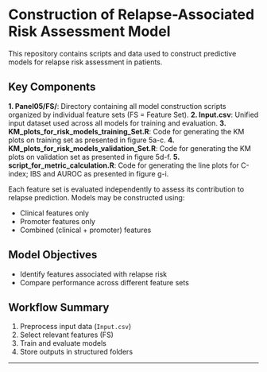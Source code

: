# Construction of Relapse-Associated Risk Assessment Model

This repository contains scripts and data used to construct predictive models for relapse risk assessment in patients.

## Key Components

**1. Panel05/FS/**: Directory containing all model construction scripts organized by individual feature sets (FS = Feature Set).
**2. Input.csv**: Unified input dataset used across all models for training and evaluation.
**3. KM_plots_for_risk_models_training_Set.R**: Code for generating the KM plots on training set as presented in figure 5a-c.
**4. KM_plots_for_risk_models_validation_Set.R**: Code for generating the KM plots on validation set as presented in figure 5d-f.
**5. script_for_metric_calculation.R**: Code for generating the line plots for C-index; IBS and AUROC as presented in figure g-i.

Each feature set is evaluated independently to assess its contribution to relapse prediction. Models may be constructed using:
- Clinical features only
- Promoter features only
- Combined (clinical + promoter) features

##  Model Objectives

- Identify features associated with relapse risk
- Compare performance across different feature sets

##  Workflow Summary

1. Preprocess input data (`Input.csv`)
2. Select relevant features (FS)
3. Train and evaluate models
4. Store outputs in structured folders

---


